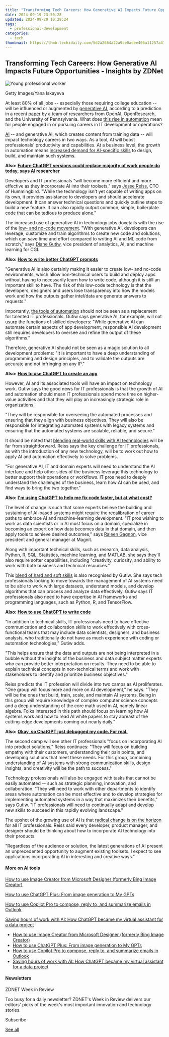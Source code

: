 ```yaml
---
title: "Transforming Tech Careers: How Generative AI Impacts Future Opportunities - Insights by ZDNet"
date: 2024-09-19 23:50:28
updated: 2024-09-20 10:29:24
tags:
  - professional-development
categories:
  - tech
thumbnail: https://thmb.techidaily.com/5d2a2664a22a9ce0adee406a11257a41dccd9059883156b786595c2defcdb7b3.jpg
---
```


## Transforming Tech Careers: How Generative AI Impacts Future Opportunities - Insights by ZDNet

![Young professional worker](https://www.zdnet.com/a/img/resize/547395ae30b3dd9ee87d92dc5e1a0a6fc93962d8/2023/04/17/e48a3080-b1be-4499-932d-3d5c27bd3815/gettyimages-1356534663.jpg?auto=webp&width=1280)

Getty Images/Yana Iskayeva

At least 80% of all jobs -- especially those requiring college education -- will be influenced or augmented by [generative AI](https://www.zdnet.com/article/what-is-generative-ai-and-why-is-it-so-popular-heres-everything-you-need-to-know/), according to a prediction in a recent [paper](https://arxiv.org/pdf/2303.10130.pdf) by a team of researchers from OpenAI, OpenResearch, and the University of Pennsylvania. What does [this rise in automation](https://www.zdnet.com/article/chatgpt-whos-using-the-ai-tool-and-why/) mean for people engaged in or pursuing careers in IT development or operations? 

[AI](https://www.zdnet.com/article/what-is-ai-heres-everything-you-need-to-know-about-artificial-intelligence/) \-- and generative AI, which creates content from training data -- will impact technology careers in two ways. As a tool, AI will boost professionals' productivity and capabilities. At a business level, the growth in automation means [increased demand for AI-specific skills](https://www.zdnet.com/article/want-a-job-in-ai-these-are-the-skills-you-need/) to design, build, and maintain such systems. 

**Also:** [**Future ChatGPT versions could replace majority of work people do today, says AI researcher**](https://www.zdnet.com/article/chatgpt-of-the-future-could-replace-a-majority-of-work-people-do-today-says-ben-goertzel/)

Developers and IT professionals "will become more efficient and more effective as they incorporate AI into their toolsets," says [Jesse Reiss](https://www.linkedin.com/in/jessereiss/), CTO of Hummingbird. "While the technology isn't yet capable of writing apps on its own, it provides assistance to developers and should accelerate development. It can answer technical questions and quickly outline steps to build a new feature. It can also rapidly output common, simple, boilerplate code that can be tedious to produce alone." 

The increased use of generative AI in technology jobs dovetails with the rise of the [low- and no-code movement](https://www.zdnet.com/article/low-and-no-code-paradox-freeing-up-tech-pros-time-but-creating-new-entanglements/). "With generative AI, developers can leverage, customize and train algorithms to create new code and solutions, which can save time and effort compared to writing AI and ML code from scratch," says [Diane Gutiw](https://www.cgi.com/canada/en-ca/experts/diane-gutiw), vice president of analytics, AI, and machine learning for CGI. 

**Also:** [**How to write better ChatGPT prompts**](https://www.zdnet.com/article/how-to-write-better-chatgpt-prompts/)

"Generative AI is also certainly making it easier to create low- and no-code environments, which allow non-technical users to build and deploy apps without having to necessarily learn how to write code, although it is still an important skill to have. The risk of this low-code technology is that the developers, designers and users lose transparency into how the models work and how the outputs gather intel/data are generate answers to requests." 

Importantly, [the tools of automation](https://www.zdnet.com/article/ai-could-automate-25-of-all-jobs-heres-which-are-most-and-least-at-risk/) should not be seen as a replacement for talented IT professionals. Gutiw says generative AI, for example, will not usurp the functions of skilled developers: "While generative AI can automate certain aspects of app development, responsible AI development still requires developers to oversee and refine the output of these algorithms." 

Therefore, generative AI should not be seen as a magic solution to all development problems: "It is important to have a deep understanding of programming and design principles, and to validate the outputs are accurate and not infringing on any IP."

**Also:** [**How to use ChatGPT to create an app**](https://www.zdnet.com/article/how-to-use-chatgpt-to-create-an-app/)

However, AI and its associated tools will have an impact on technology work. Gutiw says the good news for IT professionals is that the growth of AI and automation should mean IT professionals spend more time on higher-value activities and that they will play an increasingly strategic role in organizations.

"They will be responsible for overseeing the automated processes and ensuring that they align with business objectives. They will also be responsible for integrating automated systems with legacy systems and ensuring that the automated systems are scalable, reliable, and secure." 

It should be noted that [blending real-world skills with AI technologies](https://www.zdnet.com/article/what-the-new-automation-means-for-technology-careers/) will be far from straightforward. Reiss says the key challenge for IT professionals, as with the introduction of any new technology, will be to work out how to apply AI and automation effectively to solve problems. 

"For generative AI, IT and domain experts will need to understand the AI interface and help other sides of the business leverage this technology to better support their operations or workflows. IT pros need to deeply understand the challenges of the business, learn how AI can be used, and find ways to bring the two together."

**Also:** [**I'm using ChatGPT to help me fix code faster, but at what cost?**](https://www.zdnet.com/article/im-using-chatgpt-to-help-me-fix-code-faster-but-at-what-cost/)

The level of change is such that some experts believe the building and sustaining of AI-based systems might require the recalibration of career paths to embrace AI and machine-learning development. "IT pros wishing to work as data scientists or in AI must focus on a domain, specialize in becoming an expert on how data becomes data in that domain, and then apply tools to achieve desired outcomes," says [Raleen Gagnon](https://www.linkedin.com/in/raleen-gagnon-45974a1/), vice president and general manager at Magnit. 

Along with important technical skills, such as research, data analysis, Python, R, SQL, Statistics, machine learning, and MATLAB, she says they'll also require softer capabilities, including "creativity, curiosity, and ability to work with both business and technical resources." 

This [blend of hard and soft skills](https://www.zdnet.com/article/more-skills-needed-to-help-ai-plug-skills-gaps/) is also recognised by Gutiw. She says tech professionals looking to move towards the management of AI systems need to be able to work with large datasets, understand models, and develop algorithms that can process and analyze data effectively. Gutiw says IT professionals also need to have expertise in AI frameworks and programming languages, such as Python, R, and TensorFlow.

**Also:** [**How to use ChatGPT to write code**](https://www.zdnet.com/article/how-to-use-chatgpt-to-write-code/)

"In addition to technical skills, IT professionals need to have effective communication and collaboration skills to work effectively with cross-functional teams that may include data scientists, designers, and business analysts, who traditionally do not have as much experience with coding or automation technologies," Gutiw adds. 

"This helps ensure that the data and outputs are not being interpreted in a bubble without the insights of the business and data subject matter experts who can provide better interpretation on results. They need to be able to explain technical concepts in non-technical terms and work with stakeholders to identify and prioritize business objectives."

Reiss predicts the IT profession will divide into two camps as AI proliferates. "One group will focus more and more on AI development," he says. "They will be the ones that build, train, scale, and maintain AI systems. Being in this group will require knowledge of complex computer science concepts and a deep understanding of the core math used in AI, namely linear algebra. Folks interested in this path should focus on learning how AI systems work and how to read AI white papers to stay abreast of the cutting-edge developments coming out nearly daily."

**Also:** [**Okay, so ChatGPT just debugged my code. For real.**](https://www.zdnet.com/article/okay-so-chatgpt-just-debugged-my-code-for-real/)

The second camp will see other IT professionals "focus on incorporating AI into product solutions," Reiss continues: "They will focus on building empathy with their customers, understanding their pain points, and developing solutions that meet these needs. For this group, combining understanding of AI systems with strong communication skills, design insights, and creativity will be the path to success."

Technology professionals will also be engaged with tasks that cannot be easily automated -- such as strategic planning, innovation, and collaboration. "They will need to work with other departments to identify areas where automation can be most effective and to develop strategies for implementing automated systems in a way that maximizes their benefits," says Gutiw. "IT professionals will need to continually adapt and develop new skills to succeed in this rapidly evolving landscape."

The upshot of the growing use of AI is that [radical change is on the horizon](https://www.zdnet.com/article/start-small-with-low-and-no-code/) for all IT professionals. Reiss said every developer, product manager, and designer should be thinking about how to incorporate AI technology into their products. 

"Regardless of the audience or solution, the latest generations of AI present an unprecedented opportunity to augment existing toolsets. I expect to see applications incorporating AI in interesting and creative ways."

#### More on AI tools

[How to use Image Creator from Microsoft Designer (formerly Bing Image Creator)](https://www.zdnet.com/article/how-to-use-bing-image-creator-microsoft-designer/ "How to use Image Creator from Microsoft Designer (formerly Bing Image Creator)")

[How to use ChatGPT Plus: From image generation to My GPTs](https://www.zdnet.com/article/how-to-use-chatgpt-plus-from-gpt-4o-to-interactive-tables/ "How to use ChatGPT Plus: From image generation to My GPTs")

[How to use Copilot Pro to compose, reply to, and summarize emails in Outlook](https://www.zdnet.com/article/how-to-use-copilot-pro-to-compose-reply-to-and-summarize-emails-in-outlook/ "How to use Copilot Pro to compose, reply to, and summarize emails in Outlook")

[Saving hours of work with AI: How ChatGPT became my virtual assistant for a data project](https://www.zdnet.com/article/saving-hours-of-work-with-ai-how-chatgpt-became-my-virtual-assistant-for-a-data-project/ "Saving hours of work with AI: How ChatGPT became my virtual assistant for a data project")

* [How to use Image Creator from Microsoft Designer (formerly Bing Image Creator)](https://www.zdnet.com/article/how-to-use-bing-image-creator-microsoft-designer/ "How to use Image Creator from Microsoft Designer (formerly Bing Image Creator)")
* [How to use ChatGPT Plus: From image generation to My GPTs](https://www.zdnet.com/article/how-to-use-chatgpt-plus-from-gpt-4o-to-interactive-tables/ "How to use ChatGPT Plus: From image generation to My GPTs")
* [How to use Copilot Pro to compose, reply to, and summarize emails in Outlook](https://www.zdnet.com/article/how-to-use-copilot-pro-to-compose-reply-to-and-summarize-emails-in-outlook/ "How to use Copilot Pro to compose, reply to, and summarize emails in Outlook")
* [Saving hours of work with AI: How ChatGPT became my virtual assistant for a data project](https://www.zdnet.com/article/saving-hours-of-work-with-ai-how-chatgpt-became-my-virtual-assistant-for-a-data-project/ "Saving hours of work with AI: How ChatGPT became my virtual assistant for a data project")

#### Newsletters

ZDNET Week in Review

Too busy for a daily newsletter? ZDNET's Week in Review delivers our editors' picks of the week's most important innovation and technology stories.

 Subscribe

[See all](https://www.zdnet.com/newsletters/)

<ins class="adsbygoogle"
     style="display:block"
     data-ad-format="autorelaxed"
     data-ad-client="ca-pub-7571918770474297"
     data-ad-slot="1223367746"></ins>



<ins class="adsbygoogle"
     style="display:block"
     data-ad-client="ca-pub-7571918770474297"
     data-ad-slot="8358498916"
     data-ad-format="auto"
     data-full-width-responsive="true"></ins>
